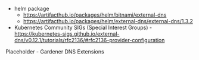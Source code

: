 


- helm package 
    - https://artifacthub.io/packages/helm/bitnami/external-dns
    - https://artifacthub.io/packages/helm/external-dns/external-dns/1.3.2
- Kubernetes Community SIGs (Special Interest Groups) - https://kubernetes-sigs.github.io/external-dns/v0.12.1/tutorials/rfc2136/#rfc2136-provider-configuration

Placeholder - Gardener DNS Extensions
